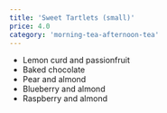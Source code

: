 ```yaml
---
title: 'Sweet Tartlets (small)'
price: 4.0
category: 'morning-tea-afternoon-tea'
---
```


-   Lemon curd and passionfruit
-   Baked chocolate
-   Pear and almond
-   Blueberry and almond
-   Raspberry and almond
